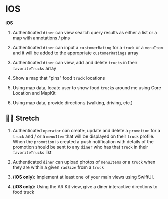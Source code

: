 # IOS
**iOS**

1. Authenticated `diner` can view search query results as either a list or a map with annotations / pins

2. Authenticated `diner` can input a `customerRating` for a `truck` or a `menuItem` and it will be added to the appropriate `customerRatings` array

3. Authenticated `diner` can view, add and delete `trucks` in their `favoriteTrucks` array

4. Show a map that "pins" food `truck` locations

5. Using map data, locate user to show food `truck`s around me using Core Location and MapKit

6. Using map data, provide directions (walking, driving, etc.)

## 🏃‍♀️ **Stretch**

1. Authenticated `operator` can create, update and delete a `promotion` for a `truck` and / or a `menuItem` that will be displayed on their `truck` profile. When the `promotion` is created a push notification with details of the promotion should be sent to any `diner` who has that `truck` in their `favoriteTrucks` list

2. Authenticated `diner` can upload photos of `menuItems` or a `truck` when they are within a given `radSize` from a `truck`

3. **(iOS only):** Implement at least one of your main views using SwiftUI.

4. **(iOS only):** Using the AR Kit view, give a diner interactive directions to food truck
